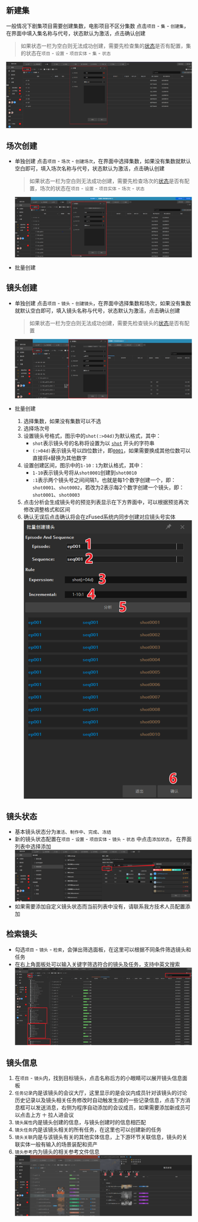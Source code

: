 ## 新建集
一般情况下剧集项目需要创建集数，电影项目不区分集数
点击`项目` - `集` - `创建集`，在界面中填入集名称与代号，状态默认为激活，点击确认创建
  > 如果状态一栏为空白则无法成功创建，需要先检查集的[状态](#镜头状态)是否有配置，集的状态在`项目` - `设置` - `项目实体` - `集` - `状态`

  ![](../images/project/shot/ep_create.png ':size=800')

## 场次创建
- 单独创建
点击`项目` - `场次` - `创建场次`，在界面中选择集数，如果没有集数就默认空白即可，填入场次名称与代号，状态默认为激活，点击确认创建
  > 如果状态一栏为空白则无法成功创建，需要先检查场次的[状态](#镜头状态)是否有配置，场次的状态在`项目` - `设置` - `项目实体` - `场次` - `状态`
  
  ![](../images/project/shot/seq_create.png ':size=800')
- 批量创建

## 镜头创建
- 单独创建
点击`项目` - `镜头` - `创建镜头`，在界面中选择集数和场次，如果没有集数就默认空白即可，填入镜头名称与代号，状态默认为激活，点击确认创建
  > 如果状态一栏为空白则无法成功创建，需要先检查镜头的[状态](#镜头状态)是否有配置
  
  ![](../images/project/shot/shot_create.png ':size=800')
- 批量创建
  1. 选择集数，如果没有集数可以不选
  2. 选择场次号
  3. 设置镜头号格式，图示中的`shot(:>04d)`为默认格式，其中：
     + `shot`表示镜头号的名称将设置为以 <u>`shot`</u> 开头的字符串
     + `(:>04d)`表示镜头号以四位数计，即<u>`0001`</u>，如果需要换成其他位数可以直接将`4`替换为其他数字  
  4. 设置创建区间，图示中的`1-10：1`为默认格式，其中：
     + `1-10`表示镜头号将从`shot0001`创建到`shot0010`
     + `:1`表示两个镜头号之间间隔1，也就是每1个数字创建一个，即：`shot0001`、`shot0002`，若改为2表示每2个数字创建一个镜头，即：`shot0001`、`shot0003`
  5. 点击分析会生成镜头号的预览列表显示在下方界面中，可以根据预览再次修改调整格式和区间
  6. 确认无误后点击确认将会在zFused系统内同步创建对应镜头号实体
  ![](../images/project/shot/batch_create.png ':size=300')
## 镜头状态
+ 基本镜头状态分为`激活`、`制作中`、`完成`、`冻结` 
+ 新的镜头状态配置在`项目` - `设置` - `项目实体` - `镜头` - `状态` 中点击`添加状态`， 在界面列表中选择添加
  ![](../images/project/shot/shot_status.png ':size=800')
+ 如果需要添加自定义镜头状态而当前列表中没有，请联系我方技术人员配置添加

## 检索镜头
+ 勾选`项目` - `镜头` - `检索`，会弹出筛选面板，在这里可以根据不同条件筛选镜头和任务
+ 在右上角面板处可以输入关键字筛选符合的镜头及任务，支持中英文搜索
![](../images/project/shot/shot_filter.png)

## 镜头信息
1. 在`项目` - `镜头`内，找到目标镜头，点击名称后方的小眼睛可以展开镜头信息面板 
2. `任务记录`内是该镜头的会议大厅，这里显示的是会议内成员针对该镜头的讨论历史记录以及镜头相关任务修改时自动触发生成的一些记录信息，点击下方消息框可以发送消息，右侧为程序自动添加的会议成员，如果需要添加新成员可以点击上方 `十` 拉人进会议
3. `镜头属性`内是镜头创建的信息，与镜头创建时的信息相匹配
4. `镜头任务`内是该镜头相关的所有任务，在这里也可以创建新的任务
5. `镜头关联`内是与该镜头有关的其他实体信息，上下游环节关联信息，镜头的关联实体一般有输入的场景装配和资产
6. `镜头参考`内为镜头的相关参考文件信息
![](../images/project/shot/shot_info.png)